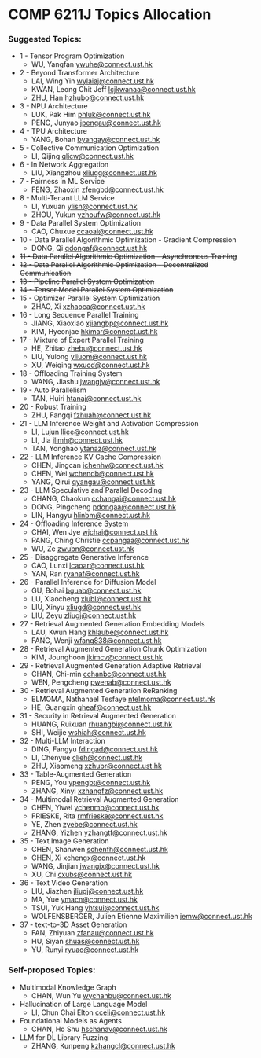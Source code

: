 # COMP 6211J Topics Allocation

### Suggested Topics:

- 1 - Tensor Program Optimization
    - WU, Yangfan [ywuhe@connect.ust.hk](mailto:ywuhe@connect.ust.hk)
- 2 - Beyond Transformer Architecture
    - LAI, Wing Yin	[wylaiaj@connect.ust.hk](mailto:wylaiaj@connect.ust.hk)
    - KWAN, Leong Chit Jeff	[lcjkwanaa@connect.ust.hk](mailto:lcjkwanaa@connect.ust.hk)
    - ZHU, Han [hzhubo@connect.ust.hk](mailto:hzhubo@connect.ust.hk)
- 3 - NPU Architecture
    - LUK, Pak Him	[phluk@connect.ust.hk](mailto:phluk@connect.ust.hk)
    - PENG, Junyao	[jpengau@connect.ust.hk](mailto:jpengau@connect.ust.hk)
- 4 - TPU Architecture
    - YANG, Bohan [byangay@connect.ust.hk](mailto:byangay@connect.ust.hk)
- 5 - Collective Communication Optimization
    - LI, Qijing	[qlicw@connect.ust.hk](mailto:qlicw@connect.ust.hk)
- 6 - In Network Aggregation
    - LIU, Xiangzhou [xliugg@connect.ust.hk](mailto:xliugg@connect.ust.hk)
- 7 - Fairness in ML Service
    - FENG, Zhaoxin [zfengbd@connect.ust.hk](mailto:zfengbd@connect.ust.hk)
- 8 - Multi-Tenant LLM Service
    - LI, Yuxuan [ylisn@connect.ust.hk](mailto:ylisn@connect.ust.hk)
    - ZHOU, Yukun	[yzhoufw@connect.ust.hk](mailto:yzhoufw@connect.ust.hk)
- 9 - Data Parallel System Optimization
    - CAO, Chuxue [ccaoai@connect.ust.hk](mailto:ccaoai@connect.ust.hk)
- 10 - Data Parallel Algorithmic Optimization - Gradient Compression
    - DONG, Qi [qdongaf@connect.ust.hk](mailto:qdongaf@connect.ust.hk)
- ~~11 - Data Parallel Algorithmic Optimization - Asynchronous Training~~
- ~~12 - Data Parallel Algorithmic Optimization - Decentralized Communication~~
- ~~13 - Pipeline Parallel System Optimization~~
- ~~14 - Tensor Model Parallel System Optimization~~
- 15 - Optimizer Parallel System Optimization
    - ZHAO, Xi	[xzhaoca@connect.ust.hk](mailto:xzhaoca@connect.ust.hk)
- 16 - Long Sequence Parallel Training
    - JIANG, Xiaoxiao [xjiangbp@connect.ust.hk](mailto:xjiangbp@connect.ust.hk)
    - KIM, Hyeonjae	[hkimar@connect.ust.hk](mailto:hkimar@connect.ust.hk)
- 17 - Mixture of Expert Parallel Training
    - HE, Zhitao [zhebu@connect.ust.hk](mailto:zhebu@connect.ust.hk)
    - LIU, Yulong	[yliuom@connect.ust.hk](mailto:yliuom@connect.ust.hk)
    - XU, Weiqing [wxucd@connect.ust.hk](mailto:wxucd@connect.ust.hk)
- 18 - Offloading Training System
    - WANG, Jiashu	[jwangjv@connect.ust.hk](mailto:jwangjv@connect.ust.hk)
- 19 - Auto Parallelism
    - TAN, Huiri [htanaj@connect.ust.hk](mailto:htanaj@connect.ust.hk)
- 20 - Robust Training
    - ZHU, Fangqi [fzhuah@connect.ust.hk](mailto:fzhuah@connect.ust.hk)
- 21 - LLM Inference Weight and Activation Compression
    - LI, Lujun	[lliee@connect.ust.hk](mailto:lliee@connect.ust.hk)
    - LI, Jia [jlimh@connect.ust.hk](mailto:jlimh@connect.ust.hk)
    - TAN, Yonghao	[ytanaz@connect.ust.hk](mailto:ytanaz@connect.ust.hk)
- 22 - LLM Inference KV Cache Compression
    - CHEN, Jingcan [jchenhv@connect.ust.hk](mailto:jchenhv@connect.ust.hk)
    - CHEN, Wei [wchendb@connect.ust.hk](mailto:wchendb@connect.ust.hk)
    - YANG, Qirui [qyangau@connect.ust.hk](mailto:qyangau@connect.ust.hk)
- 23 - LLM Speculative and Parallel Decoding
    - CHANG, Chaokun	[cchangai@connect.ust.hk](mailto:cchangai@connect.ust.hk)
    - DONG, Pingcheng	[pdongaa@connect.ust.hk](mailto:pdongaa@connect.ust.hk)
    - LIN, Hangyu	[hlinbm@connect.ust.hk](mailto:hlinbm@connect.ust.hk)
- 24 - Offloading Inference System
    - CHAI, Wen Jye [wjchai@connect.ust.hk](mailto:wjchai@connect.ust.hk)
    - PANG, Ching Christie [ccpangaa@connect.ust.hk](mailto:ccpangaa@connect.ust.hk)
    - WU, Ze	[zwubn@connect.ust.hk](mailto:zwubn@connect.ust.hk)
- 25 - Disaggregate Generative Inference
    - CAO, Lunxi [lcaoar@connect.ust.hk](mailto:lcaoar@connect.ust.hk)
    - YAN, Ran	[ryanaf@connect.ust.hk](mailto:ryanaf@connect.ust.hk)
- 26 - Parallel Inference for Diffusion Model
    - GU, Bohai [bguab@connect.ust.hk](mailto:bguab@connect.ust.hk)
    - LU, Xiaocheng	[xlubl@connect.ust.hk](mailto:xlubl@connect.ust.hk)
    - LIU, Xinyu [xliugd@connect.ust.hk](mailto:xliugd@connect.ust.hk)
    - LIU, Zeyu	[zliugj@connect.ust.hk](mailto:zliugj@connect.ust.hk)
- 27 - Retrieval Augmented Generation Embedding Models
    - LAU, Kwun Hang [khlaube@connect.ust.hk](mailto:khlaube@connect.ust.hk)
    - FANG, Wenji [wfang838@connect.ust.hk](mailto:wfang838@connect.ust.hk)
- 28 - Retrieval Augmented Generation Chunk Optimization
    - KIM, Jounghoon [jkimcv@connect.ust.hk](mailto:jkimcv@connect.ust.hk)
- 29 - Retrieval Augmented Generation Adaptive Retrieval
    - CHAN, Chi-min [cchanbc@connect.ust.hk](mailto:cchanbc@connect.ust.hk)
    - WEN, Pengcheng	[pwenab@connect.ust.hk](mailto:pwenab@connect.ust.hk)
- 30 - Retrieval Augmented Generation ReRanking
    - ELMOMA, Nathanael Tesfaye	[ntelmoma@connect.ust.hk](mailto:ntelmoma@connect.ust.hk)
    - HE, Guangxin	[gheaf@connect.ust.hk](mailto:gheaf@connect.ust.hk)
- 31 - Security in Retrieval Augmented Generation
    - HUANG, Ruixuan [rhuangbi@connect.ust.hk](mailto:rhuangbi@connect.ust.hk)
    - SHI, Weijie [wshiah@connect.ust.hk](mailto:wshiah@connect.ust.hk)
- 32 - Multi-LLM Interaction
    - DING, Fangyu	[fdingad@connect.ust.hk](mailto:fdingad@connect.ust.hk)
    - LI, Chenyue [clieh@connect.ust.hk](mailto:clieh@connect.ust.hk)
    - ZHU, Xiaomeng [xzhubr@connect.ust.hk](mailto:xzhubr@connect.ust.hk)
- 33 - Table-Augmented Generation
    - PENG, You [ypengbt@connect.ust.hk](mailto:ypengbt@connect.ust.hk)
    - ZHANG, Xinyi	[xzhangfz@connect.ust.hk](mailto:xzhangfz@connect.ust.hk)
- 34 - Multimodal Retrieval Augmented Generation
    - CHEN, Yiwei [ychenmb@connect.ust.hk](mailto:ychenmb@connect.ust.hk)
    - FRIESKE, Rita	[rmfrieske@connect.ust.hk](mailto:rmfrieske@connect.ust.hk)
    - YE, Zhen	[zyebe@connect.ust.hk](mailto:zyebe@connect.ust.hk)
    - ZHANG, Yizhen [yzhangtf@connect.ust.hk](mailto:yzhangtf@connect.ust.hk)
- 35 - Text Image Generation
    - CHEN, Shanwen [schenfh@connect.ust.hk](mailto:schenfh@connect.ust.hk)
    - CHEN, Xi	[xchengx@connect.ust.hk](mailto:xchengx@connect.ust.hk)
    - WANG, Jinjian	[jwangjx@connect.ust.hk](mailto:jwangjx@connect.ust.hk)
    - XU, Chi	[cxubs@connect.ust.hk](mailto:cxubs@connect.ust.hk)
- 36 - Text Video Generation
    - LIU, Jiazhen [jliugj@connect.ust.hk](mailto:jliugj@connect.ust.hk)
    - MA, Yue [ymacn@connect.ust.hk](mailto:ymacn@connect.ust.hk)
    - TSUI, Yuk Hang [yhtsui@connect.ust.hk](mailto:yhtsui@connect.ust.hk)
    - WOLFENSBERGER, Julien Etienne Maximilien [jemw@connect.ust.hk](mailto:jemw@connect.ust.hk)
- 37 - text-to-3D Asset Generation
    - FAN, Zhiyuan	[zfanau@connect.ust.hk](mailto:zfanau@connect.ust.hk)
    - HU, Siyan [shuas@connect.ust.hk](mailto:shuas@connect.ust.hk)
    - YU, Runyi [ryuao@connect.ust.hk](mailto:ryuao@connect.ust.hk)

### Self-proposed Topics:

- Multimodal Knowledge Graph
    - CHAN, Wun Yu [wychanbu@connect.ust.hk](mailto:wychanbu@connect.ust.hk)
- Hallucination of Large Language Model
    - LI, Chun Chai Elton	[cceli@connect.ust.hk](mailto:cceli@connect.ust.hk)
- Foundational Models as Agents
    - CHAN, Ho Shu [hschanav@connect.ust.hk](mailto:hschanav@connect.ust.hk)
- LLM for DL Library Fuzzing
    - ZHANG, Kunpeng [kzhangcl@connect.ust.hk](mailto:kzhangcl@connect.ust.hk)
